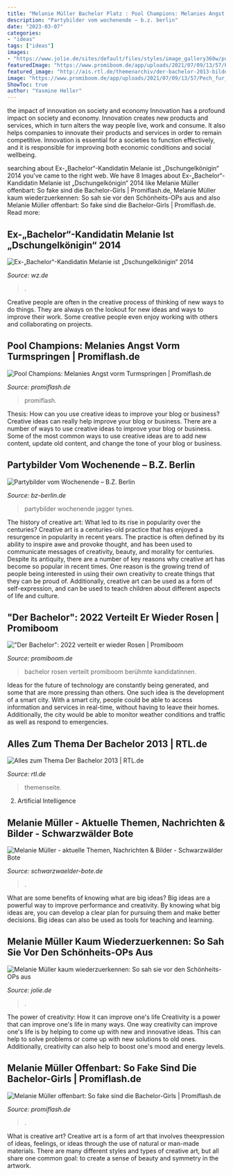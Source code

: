 ```yaml
---
title: "Melanie Müller Bachelor Platz : Pool Champions: Melanies Angst Vorm Turmspringen"
description: "Partybilder vom wochenende – b.z. berlin"
date: "2023-03-07"
categories:
- "ideas"
tags: ["ideas"]
images:
- "https://www.jolie.de/sites/default/files/styles/image_gallery360w/public/2021-07/melanie-mueller-2021-nach-op.jpg?h=2f513371&amp;itok=kwyoN1qI"
featuredImage: "https://www.promiboom.de/app/uploads/2021/07/09/13/57/Pech_fur_den_Bachelor_Kandidatin_verlieb-6023fd69b0edd47fe5c40959_1_Feb_10_2021_16_25_39_poster-384x216.jpg"
featured_image: "http://ais.rtl.de/themenarchiv/der-bachelor-2013-bilder/738x0/der-bachelor-2013-t7237.jpg"
image: "https://www.promiboom.de/app/uploads/2021/07/09/13/57/Pech_fur_den_Bachelor_Kandidatin_verlieb-6023fd69b0edd47fe5c40959_1_Feb_10_2021_16_25_39_poster-384x216.jpg"
ShowToc: true
author: "Yasmine Heller"
---
```



the impact of innovation on society and economy
Innovation has a profound impact on society and economy. Innovation creates new products and services, which in turn alters the way people live, work and consume. It also helps companies to innovate their products and services in order to remain competitive. Innovation is essential for a societies to function effectively, and it is responsible for improving both economic conditions and social wellbeing.

	

		
searching about Ex-„Bachelor“-Kandidatin Melanie ist „Dschungelkönigin“ 2014 you've came to the right web. We have 8 Images about Ex-„Bachelor“-Kandidatin Melanie ist „Dschungelkönigin“ 2014 like Melanie Müller offenbart: So fake sind die Bachelor-Girls | Promiflash.de, Melanie Müller kaum wiederzuerkennen: So sah sie vor den Schönheits-OPs aus and also Melanie Müller offenbart: So fake sind die Bachelor-Girls | Promiflash.de. Read more:
		
    
## Ex-„Bachelor“-Kandidatin Melanie Ist „Dschungelkönigin“ 2014

<img loading=lazy src="https://www.wz.de/imgs/39/3/4/4/1/5/4/6/1/tok_3cfc0738fbb9fdee028fec5e9c47b594/w800_h498_x400_y300_a61e9ba5c3278a45.jpg" onerror="this.onerror=null;this.src='https://tse3.mm.bing.net/th?id=OIP.v2WpRXRT25PfazyMwlewOQHaEn&amp;pid=15.1';" alt="Ex-„Bachelor“-Kandidatin Melanie ist „Dschungelkönigin“ 2014">

_Source: wz.de_

>. 

	

Creative people are often in the creative process of thinking of new ways to do things. They are always on the lookout for new ideas and ways to improve their work. Some creative people even enjoy working with others and collaborating on projects.

    
## Pool Champions: Melanies Angst Vorm Turmspringen | Promiflash.de

<img loading=lazy src="https://content5.promiflash.de/article-images/video_1080/die-pool-champions-melanie-mueller.jpg" onerror="this.onerror=null;this.src='https://tse1.mm.bing.net/th?id=OIP.InQyFNOg5ELjOonnrVwmKQHaEK&amp;pid=15.1';" alt="Pool Champions: Melanies Angst vorm Turmspringen | Promiflash.de">

_Source: promiflash.de_

>promiflash. 

	

Thesis: How can you use creative ideas to improve your blog or business?
Creative ideas can really help improve your blog or business. There are a number of ways to use creative ideas to improve your blog or business. Some of the most common ways to use creative ideas are to add new content, update old content, and change the tone of your blog or business.

    
## Partybilder Vom Wochenende – B.Z. Berlin

<img loading=lazy src="https://www.bz-berlin.de/data/uploads/multimedia/archive/00442/jagger4_442540a-768x432.jpg" onerror="this.onerror=null;this.src='https://tse2.mm.bing.net/th?id=OIP.5CTbbi8EcWQYB6TbvEcrGQHaEK&amp;pid=15.1';" alt="Partybilder vom Wochenende – B.Z. Berlin">

_Source: bz-berlin.de_

>partybilder wochenende jagger tynes. 

	

The history of creative art: What led to its rise in popularity over the centuries?
Creative art is a centuries-old practice that has enjoyed a resurgence in popularity in recent years. The practice is often defined by its ability to inspire awe and provoke thought, and has been used to communicate messages of creativity, beauty, and morality for centuries. Despite its antiquity, there are a number of key reasons why creative art has become so popular in recent times. One reason is the growing trend of people being interested in using their own creativity to create things that they can be proud of. Additionally, creative art can be used as a form of self-expression, and can be used to teach children about different aspects of life and culture.

    
## &quot;Der Bachelor&quot;: 2022 Verteilt Er Wieder Rosen | Promiboom

<img loading=lazy src="https://www.promiboom.de/app/uploads/2021/07/09/13/57/Pech_fur_den_Bachelor_Kandidatin_verlieb-6023fd69b0edd47fe5c40959_1_Feb_10_2021_16_25_39_poster-384x216.jpg" onerror="this.onerror=null;this.src='https://tse3.mm.bing.net/th?id=OIP.TM9NxwRpzp-P5wb315nL2AAAAA&amp;pid=15.1';" alt="&quot;Der Bachelor&quot;: 2022 verteilt er wieder Rosen | Promiboom">

_Source: promiboom.de_

>bachelor rosen verteilt promiboom berühmte kandidatinnen. 

	

Ideas for the future of technology are constantly being generated, and some that are more pressing than others. One such idea is the development of a smart city. With a smart city, people could be able to access information and services in real-time, without having to leave their homes. Additionally, the city would be able to monitor weather conditions and traffic as well as respond to emergencies.

    
## Alles Zum Thema Der Bachelor 2013 | RTL.de

<img loading=lazy src="http://ais.rtl.de/themenarchiv/der-bachelor-2013-bilder/738x0/der-bachelor-2013-t7237.jpg" onerror="this.onerror=null;this.src='https://tse3.mm.bing.net/th?id=OIP.vn2DpQ8W77at42LYqZJp5wHaEK&amp;pid=15.1';" alt="Alles zum Thema Der Bachelor 2013 | RTL.de">

_Source: rtl.de_

>themenseite. 

	

2. Artificial Intelligence 

    
## Melanie Müller - Aktuelle Themen, Nachrichten &amp; Bilder - Schwarzwälder Bote

<img loading=lazy src="https://www.schwarzwaelder-bote.de/media.media.e7b1b013-26e4-46cf-811b-fe021dec31db.16x9_700.jpg" onerror="this.onerror=null;this.src='https://tse2.mm.bing.net/th?id=OIP.BsBuYeilgKQ9KEN2A2kMAAHaEK&amp;pid=15.1';" alt="Melanie Müller - aktuelle Themen, Nachrichten &amp; Bilder - Schwarzwälder Bote">

_Source: schwarzwaelder-bote.de_

>. 

	

What are some benefits of knowing what are big ideas?
Big ideas are a powerful way to improve performance and creativity. By knowing what big ideas are, you can develop a clear plan for pursuing them and make better decisions. Big ideas can also be used as tools for teaching and learning.

    
## Melanie Müller Kaum Wiederzuerkennen: So Sah Sie Vor Den Schönheits-OPs Aus

<img loading=lazy src="https://www.jolie.de/sites/default/files/styles/image_gallery360w/public/2021-07/melanie-mueller-2021-nach-op.jpg?h=2f513371&amp;itok=kwyoN1qI" onerror="this.onerror=null;this.src='https://tse3.mm.bing.net/th?id=OIP.pYgZHmm_NQmHbPRE4kG3BgAAAA&amp;pid=15.1';" alt="Melanie Müller kaum wiederzuerkennen: So sah sie vor den Schönheits-OPs aus">

_Source: jolie.de_

>. 

	

The power of creativity: How it can improve one's life
Creativity is a power that can improve one's life in many ways. One way creativity can improve one's life is by helping to come up with new and innovative ideas. This can help to solve problems or come up with new solutions to old ones. Additionally, creativity can also help to boost one's mood and energy levels.

    
## Melanie Müller Offenbart: So Fake Sind Die Bachelor-Girls | Promiflash.de

<img loading=lazy src="https://content3.promiflash.de/article-images/landscape1024/melanie-mueller-im-glitzerkleid.jpg" onerror="this.onerror=null;this.src='https://tse4.mm.bing.net/th?id=OIP.5gNICMluhKB3shXXp1EZDwHaFj&amp;pid=15.1';" alt="Melanie Müller offenbart: So fake sind die Bachelor-Girls | Promiflash.de">

_Source: promiflash.de_

>. 

	

What is creative art?
Creative art is a form of art that involves theexpression of ideas, feelings, or ideas through the use of natural or man-made materials. There are many different styles and types of creative art, but all share one common goal: to create a sense of beauty and symmetry in the artwork.

